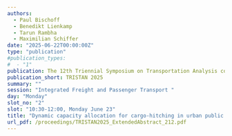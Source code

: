 ```yaml
---
authors:
  - Paul Bischoff
  - Benedikt Lienkamp
  - Tarun Rambha
  - Maximilian Schiffer
date: "2025-06-22T00:00:00Z"
type: "publication"
#publication_types:
#  - "1"
publication: The 12th Triennial Symposium on Transportation Analysis conference
publication_short: TRISTAN 2025
summary: ""
session: "Integrated Freight and Passenger Transport "
day: "Monday"
slot_no: "2"
slot: "10:30-12:00, Monday June 23"
title: "Dynamic capacity allocation for cargo-hitching in urban public transportation systems"
url_pdf: /proceedings/TRISTAN2025_ExtendedAbstract_212.pdf
---
```

